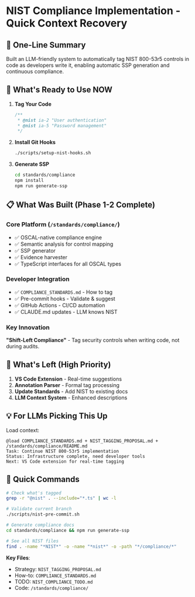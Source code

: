 # NIST Compliance Implementation - Quick Context Recovery

## 🎯 One-Line Summary
Built an LLM-friendly system to automatically tag NIST 800-53r5 controls in code as developers write it, enabling automatic SSP generation and continuous compliance.

## 🚀 What's Ready to Use NOW

1. **Tag Your Code**
   ```typescript
   /**
    * @nist ia-2 "User authentication"
    * @nist ia-5 "Password management"
    */
   ```

2. **Install Git Hooks**
   ```bash
   ./scripts/setup-nist-hooks.sh
   ```

3. **Generate SSP**
   ```bash
   cd standards/compliance
   npm install
   npm run generate-ssp
   ```

## 📋 What Was Built (Phase 1-2 Complete)

### Core Platform (`/standards/compliance/`)
- ✅ OSCAL-native compliance engine
- ✅ Semantic analysis for control mapping
- ✅ SSP generator
- ✅ Evidence harvester
- ✅ TypeScript interfaces for all OSCAL types

### Developer Integration
- ✅ `COMPLIANCE_STANDARDS.md` - How to tag
- ✅ Pre-commit hooks - Validate & suggest
- ✅ GitHub Actions - CI/CD automation
- ✅ CLAUDE.md updates - LLM knows NIST

### Key Innovation
**"Shift-Left Compliance"** - Tag security controls when writing code, not during audits.

## 🔴 What's Left (High Priority)

1. **VS Code Extension** - Real-time suggestions
2. **Annotation Parser** - Formal tag processing
3. **Update Standards** - Add NIST to existing docs
4. **LLM Context System** - Enhanced descriptions

## 💡 For LLMs Picking This Up

Load context:
```
@load COMPLIANCE_STANDARDS.md + NIST_TAGGING_PROPOSAL.md + /standards/compliance/README.md
Task: Continue NIST 800-53r5 implementation
Status: Infrastructure complete, need developer tools
Next: VS Code extension for real-time tagging
```

## 🏃 Quick Commands

```bash
# Check what's tagged
grep -r "@nist" . --include="*.ts" | wc -l

# Validate current branch
./scripts/nist-pre-commit.sh

# Generate compliance docs
cd standards/compliance && npm run generate-ssp

# See all NIST files
find . -name "*NIST*" -o -name "*nist*" -o -path "*/compliance/*"
```

**Key Files**:
- Strategy: `NIST_TAGGING_PROPOSAL.md`
- How-to: `COMPLIANCE_STANDARDS.md`
- TODO: `NIST_COMPLIANCE_TODO.md`
- Code: `/standards/compliance/`
